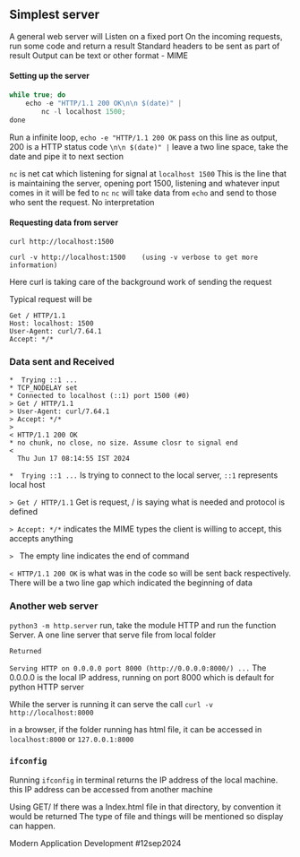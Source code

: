 ## Simplest server

A general web server will Listen on a fixed port
On the incoming requests, run some code and return a result
	Standard headers to be sent as part of result
	Output can be text or other format - MIME 


#### Setting up the server
```c
while true; do
	echo -e "HTTP/1.1 200 OK\n\n $(date)" |
		nc -l localhost 1500;
done
```
Run a infinite loop,
`echo -e "HTTP/1.1 200 OK`   pass on this line as output, 200 is a HTTP status code
`\n\n $(date)" |`  leave a two line space, take the date and pipe it to next section

`nc` is net cat which  listening for signal at `localhost 1500`
This is the line that is maintaining the server, opening port 1500, listening and whatever input comes in it will be fed to `nc`
`nc` will take data from `echo` and send to those who sent the request.  No interpretation


#### Requesting data from server
```http
curl http://localhost:1500

curl -v http://localhost:1500    (using -v verbose to get more information)
```
Here curl is taking care of the background work of sending the request

Typical request will be
```http
Get / HTTP/1.1
Host: localhost: 1500
User-Agent: curl/7.64.1
Accept: */*
```

### Data sent and Received
```http
*  Trying ::1 ...
* TCP_NODELAY set
* Connected to localhost (::1) port 1500 (#0)
> Get / HTTP/1.1
> User-Agent: curl/7.64.1
> Accept: */*
>
< HTTP/1.1 200 OK
* no chunk, no close, no size. Assume closr to signal end
< 
  Thu Jun 17 08:14:55 IST 2024
```

`*  Trying ::1 ...`   Is trying to connect to the local server, `::1` represents local host

`> Get / HTTP/1.1`  Get is request, / is saying what is needed and protocol is defined

`> Accept: */*` indicates the MIME types the client is willing to accept, this accepts anything

`> ` The empty line indicates the end of command

`< HTTP/1.1 200 OK`  is what was in the code so will be sent back respectively.
There will be a two line gap which indicated the beginning of data





### Another web server
`python3 -m http.server`
run,  take the module HTTP and run the function Server. 
A one line server that serve file from local folder

	Returned
`Serving HTTP on 0.0.0.0 port 8000 (http://0.0.0.0:8000/) ...`
The 0.0.0.0  is the local IP address, running on port 8000 which is default for python HTTP server

While the server is running it can serve the call
`curl -v http://localhost:8000` 

in a browser, if the folder running has html file, it can be accessed in 
`localhost:8000`
or `127.0.0.1:8000` 


### `ifconfig`
Running `ifconfig` in terminal returns the IP address of the local machine.
this IP address can be accessed from another machine


Using GET/
If there was a Index.html file in that directory, by convention it would be returned
The type of file and things will be mentioned so display can happen.





Modern Application Development #12sep2024